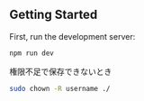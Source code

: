 ## Getting Started

First, run the development server:

```bash
npm run dev
```

権限不足で保存できないとき
```bash
sudo chown -R username ./ 
```
